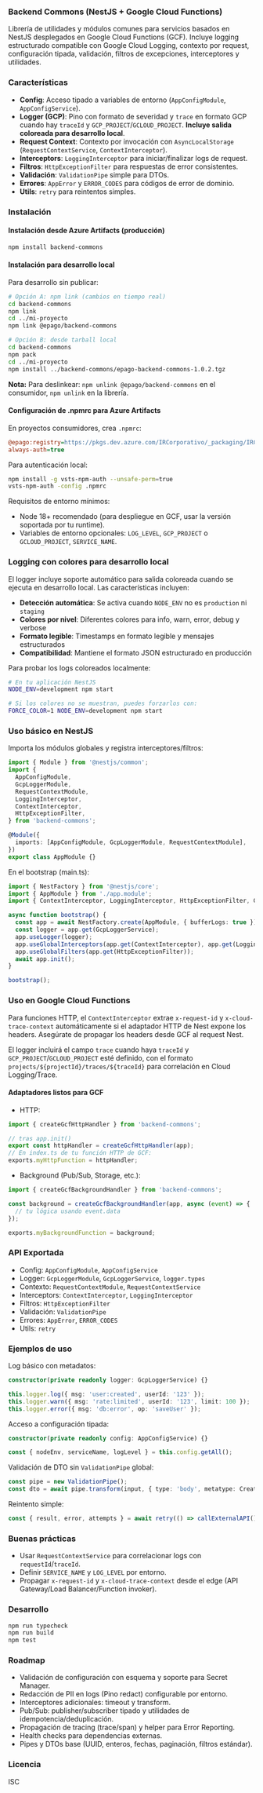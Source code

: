 ### Backend Commons (NestJS + Google Cloud Functions)

Librería de utilidades y módulos comunes para servicios basados en NestJS desplegados en Google Cloud Functions (GCF). Incluye logging estructurado compatible con Google Cloud Logging, contexto por request, configuración tipada, validación, filtros de excepciones, interceptores y utilidades.

### Características
- **Config**: Acceso tipado a variables de entorno (`AppConfigModule`, `AppConfigService`).
- **Logger (GCP)**: Pino con formato de severidad y `trace` en formato GCP cuando hay `traceId` y `GCP_PROJECT`/`GCLOUD_PROJECT`. **Incluye salida coloreada para desarrollo local**.
- **Request Context**: Contexto por invocación con `AsyncLocalStorage` (`RequestContextService`, `ContextInterceptor`).
- **Interceptors**: `LoggingInterceptor` para iniciar/finalizar logs de request.
- **Filtros**: `HttpExceptionFilter` para respuestas de error consistentes.
- **Validación**: `ValidationPipe` simple para DTOs.
- **Errores**: `AppError` y `ERROR_CODES` para códigos de error de dominio.
- **Utils**: `retry` para reintentos simples.

### Instalación

#### Instalación desde Azure Artifacts (producción)

```bash
npm install backend-commons
```

#### Instalación para desarrollo local

Para desarrollo sin publicar:

```bash
# Opción A: npm link (cambios en tiempo real)
cd backend-commons
npm link
cd ../mi-proyecto
npm link @epago/backend-commons

# Opción B: desde tarball local
cd backend-commons
npm pack
cd ../mi-proyecto
npm install ../backend-commons/epago-backend-commons-1.0.2.tgz
```

**Nota:** Para deslinkear: `npm unlink @epago/backend-commons` en el consumidor, `npm unlink` en la librería.

#### Configuración de .npmrc para Azure Artifacts

En proyectos consumidores, crea `.npmrc`:

```ini
@epago:registry=https://pkgs.dev.azure.com/IRCorporativo/_packaging/IRCorporativo/npm/registry/
always-auth=true
```

Para autenticación local:
```bash
npm install -g vsts-npm-auth --unsafe-perm=true
vsts-npm-auth -config .npmrc
```

Requisitos de entorno mínimos:
- Node 18+ recomendado (para despliegue en GCF, usar la versión soportada por tu runtime).
- Variables de entorno opcionales: `LOG_LEVEL`, `GCP_PROJECT` o `GCLOUD_PROJECT`, `SERVICE_NAME`.

### Logging con colores para desarrollo local

El logger incluye soporte automático para salida coloreada cuando se ejecuta en desarrollo local. Las características incluyen:

- **Detección automática**: Se activa cuando `NODE_ENV` no es `production` ni `staging`
- **Colores por nivel**: Diferentes colores para info, warn, error, debug y verbose
- **Formato legible**: Timestamps en formato legible y mensajes estructurados
- **Compatibilidad**: Mantiene el formato JSON estructurado en producción

Para probar los logs coloreados localmente:

```bash
# En tu aplicación NestJS
NODE_ENV=development npm start

# Si los colores no se muestran, puedes forzarlos con:
FORCE_COLOR=1 NODE_ENV=development npm start
```

### Uso básico en NestJS

Importa los módulos globales y registra interceptores/filtros:

```ts
import { Module } from '@nestjs/common';
import {
  AppConfigModule,
  GcpLoggerModule,
  RequestContextModule,
  LoggingInterceptor,
  ContextInterceptor,
  HttpExceptionFilter,
} from 'backend-commons';

@Module({
  imports: [AppConfigModule, GcpLoggerModule, RequestContextModule],
})
export class AppModule {}
```

En el bootstrap (main.ts):

```ts
import { NestFactory } from '@nestjs/core';
import { AppModule } from './app.module';
import { ContextInterceptor, LoggingInterceptor, HttpExceptionFilter, GcpLoggerService } from 'backend-commons';

async function bootstrap() {
  const app = await NestFactory.create(AppModule, { bufferLogs: true });
  const logger = app.get(GcpLoggerService);
  app.useLogger(logger);
  app.useGlobalInterceptors(app.get(ContextInterceptor), app.get(LoggingInterceptor));
  app.useGlobalFilters(app.get(HttpExceptionFilter));
  await app.init();
}

bootstrap();
```

### Uso en Google Cloud Functions

Para funciones HTTP, el `ContextInterceptor` extrae `x-request-id` y `x-cloud-trace-context` automáticamente si el adaptador HTTP de Nest expone los headers. Asegúrate de propagar los headers desde GCF al request Nest.

El logger incluirá el campo `trace` cuando haya `traceId` y `GCP_PROJECT`/`GCLOUD_PROJECT` esté definido, con el formato `projects/${projectId}/traces/${traceId}` para correlación en Cloud Logging/Trace.

#### Adaptadores listos para GCF

- HTTP:

```ts
import { createGcfHttpHandler } from 'backend-commons';

// tras app.init()
export const httpHandler = createGcfHttpHandler(app);
// En index.ts de tu función HTTP de GCF:
exports.myHttpFunction = httpHandler;
```

- Background (Pub/Sub, Storage, etc.):

```ts
import { createGcfBackgroundHandler } from 'backend-commons';

const background = createGcfBackgroundHandler(app, async (event) => {
  // tu lógica usando event.data
});

exports.myBackgroundFunction = background;
```

### API Exportada

- Config: `AppConfigModule`, `AppConfigService`
- Logger: `GcpLoggerModule`, `GcpLoggerService`, `logger.types`
- Contexto: `RequestContextModule`, `RequestContextService`
- Interceptors: `ContextInterceptor`, `LoggingInterceptor`
- Filtros: `HttpExceptionFilter`
- Validación: `ValidationPipe`
- Errores: `AppError`, `ERROR_CODES`
- Utils: `retry`

### Ejemplos de uso

Log básico con metadatos:

```ts
constructor(private readonly logger: GcpLoggerService) {}

this.logger.log({ msg: 'user:created', userId: '123' });
this.logger.warn({ msg: 'rate:limited', userId: '123', limit: 100 });
this.logger.error({ msg: 'db:error', op: 'saveUser' });
```

Acceso a configuración tipada:

```ts
constructor(private readonly config: AppConfigService) {}

const { nodeEnv, serviceName, logLevel } = this.config.getAll();
```

Validación de DTO sin `ValidationPipe` global:

```ts
const pipe = new ValidationPipe();
const dto = await pipe.transform(input, { type: 'body', metatype: CreateUserDto });
```

Reintento simple:

```ts
const { result, error, attempts } = await retry(() => callExternalAPI(), { retries: 3, delayMs: 200 });
```

### Buenas prácticas
- Usar `RequestContextService` para correlacionar logs con `requestId`/`traceId`.
- Definir `SERVICE_NAME` y `LOG_LEVEL` por entorno.
- Propagar `x-request-id` y `x-cloud-trace-context` desde el edge (API Gateway/Load Balancer/Function invoker).

### Desarrollo

```bash
npm run typecheck
npm run build
npm test
```

### Roadmap
- Validación de configuración con esquema y soporte para Secret Manager.
- Redacción de PII en logs (Pino redact) configurable por entorno.
- Interceptores adicionales: timeout y transform.
- Pub/Sub: publisher/subscriber tipado y utilidades de idempotencia/deduplicación.
- Propagación de tracing (trace/span) y helper para Error Reporting.
- Health checks para dependencias externas.
- Pipes y DTOs base (UUID, enteros, fechas, paginación, filtros estándar).

### Licencia
ISC